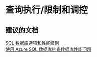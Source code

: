 <properties
    pageTitle="查询执行/限制和调控"
    description="查询执行/限制和调控"
    service="microsoft.sql"
    resource="servers"
    authors="aashu"
    displayOrder=""
    selfHelpType="generic"
    supportTopicIds="31980436"
    resourceTags=""
    productPesIds="13491"
    cloudEnvironments="public"
/>


# 查询执行/限制和调控

## **建议的文档**
[SQL 数据库选项和性能级别](https://azure.microsoft.com/documentation/articles/sql-database-service-tiers/)<br>
[使用 Azure SQL 数据库排查数据库性能问题](https://azure.microsoft.com/documentation/articles/sql-database-troubleshoot-performance/)



<!--HONumber=Jul16_HO4-->


